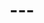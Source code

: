 ---
prog:
  ahh_counter: r.maylon
  call_to_order: g.ricalde
  closing_remarks: g.ricalde
  date: 2019-03-14 19:00:00 +0800
  declaration: d.consunji
  food: e.madduma
  general_evaluator: --general evaluator--
  introduction_of_tme: a.larita
  presentations:
  - {duration: --duration--, evaluator: --evaluator--, hide: false, id: d.mabelin,
    project: --project name--, title: --title--}
  - {duration: --duration--, evaluator: --evaluator--, hide: false, id: g.ricalde,
    project: --project name--, title: --title--}
  table_topics: l.malalay
  table_topics_evaluator: --general evaluator--
  timer: k.tan
  tme: j.albao
  welcoming_of_guests: i.hortelano
  word_of_the_day: e.polancos
title: '---'

---